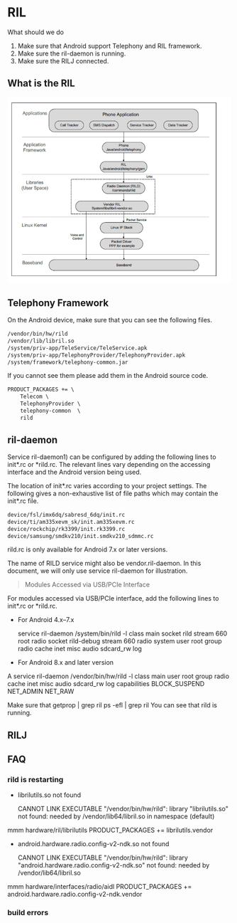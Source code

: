 # RIL

What should we do

1. Make sure that Android support Telephony and RIL framework.
2. Make sure the ril-daemon is running.
3. Make sure the RILJ connected.

## What is the RIL

![](ril_framework.png)


## Telephony Framework

On the Android device, make sure that you can see the following files.

    /vendor/bin/hw/rild
    /vendor/lib/libril.so
    /system/priv-app/TeleService/TeleService.apk
    /system/priv-app/TelephonyProvider/TelephonyProvider.apk
    /system/framework/telephony-common.jar

If you cannot see them please add them in the Android source code.

    PRODUCT_PACKAGES += \
        Telecom \
        TelephonyProvider \
        telephony-common  \
        rild


## ril-daemon

Service ril-daemon1) can be configured by adding the following lines to init*.rc or *rild.rc. The relevant lines vary depending on the accessing interface and the Android version being used.

The location of init*.rc varies according to your project settings. The following gives a non-exhaustive list of file paths which may contain the init*.rc file.
    
    device/fsl/imx6dq/sabresd_6dq/init.rc
    device/ti/am335xevm_sk/init.am335xevm.rc
    device/rockchip/rk3399/init.rk3399.rc
    device/samsung/smdkv210/init.smdkv210_sdmmc.rc
    
rild.rc is only available for Android 7.x or later versions.

The name of RILD service might also be vendor.ril-daemon. In this document, we will only use service ril-daemon for illustration.


> Modules Accessed via USB/PCIe Interface

For modules accessed via USB/PCIe interface, add the following lines to init*.rc or *rild.rc.

- For Android 4.x–7.x

    service ril-daemon /system/bin/rild -l <libreference-ril path>
        class main
        socket rild stream 660 root radio 
        socket rild-debug stream 660 radio system 
        user root 
        group radio cache inet misc audio sdcard_rw log

- For Android 8.x and later version

A
    service ril-daemon /vendor/bin/hw/rild -l <libreference-ril path>
        class main
        user root
        group radio cache inet misc audio sdcard_rw log
        capabilities BLOCK_SUSPEND NET_ADMIN NET_RAW


Make sure that 
getprop | grep ril
ps -efl | grep ril
You can see that rild is running.



## RILJ


## FAQ

### rild is restarting 

- librilutils.so not found

    CANNOT LINK EXECUTABLE "/vendor/bin/hw/rild": library "librilutils.so" not found: needed by /vendor/lib64/libril.so in namespace (default)


mmm hardware/ril/librilutils
PRODUCT_PACKAGES += librilutils.vendor

- android.hardware.radio.config-v2-ndk.so not found

    CANNOT LINK EXECUTABLE "/vendor/bin/hw/rild": library "android.hardware.radio.config-v2-ndk.so" not found: needed by /vendor/lib64/libril.so

mmm hardware/interfaces/radio/aidl
PRODUCT_PACKAGES += android.hardware.radio.config-v2-ndk.vendor



### build errors


